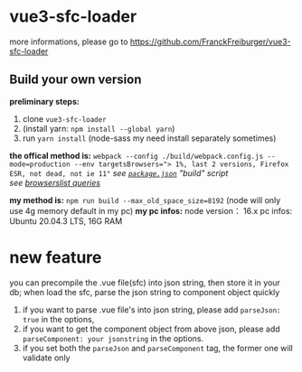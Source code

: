 # vue3-sfc-loader

more informations, please go to https://github.com/FranckFreiburger/vue3-sfc-loader


## Build your own version

 **preliminary steps:**  
  1. clone `vue3-sfc-loader`
  1. (install yarn: `npm install --global yarn`)
  1. run `yarn install` (node-sass my need install separately sometimes)

  **the offical method is:**
  `webpack --config ./build/webpack.config.js --mode=production --env targetsBrowsers="> 1%, last 2 versions, Firefox ESR, not dead, not ie 11"`
  _see [`package.json`](https://github.com/FranckFreiburger/vue3-sfc-loader/blob/main/package.json) "build" script_  
  _see [browserslist queries](https://github.com/browserslist/browserslist#queries)_  

  **my method is:**
  `npm run build --max_old_space_size=8192` (node will only use 4g memory default in my pc)
  **my pc infos:**
    node version： 16.x 
    pc infos: Ubuntu 20.04.3 LTS, 16G RAM

# new feature

you can precompile the .vue file(sfc) into json string, then store it in your db; when load the sfc, parse the json string to component object quickly

1. if you want to parse .vue file's into json string, please add `parseJson: true` in the options,
1. if you want to get the component object from above json, please add `parseComponent: your jsonstring` in the options.
1. if you set both the `parseJson` and `parseComponent` tag, the former one will validate only

